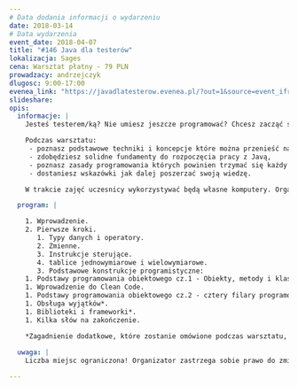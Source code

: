 ```yaml
---
# Data dodania informacji o wydarzeniu
date: 2018-03-14
# Data wydarzenia
event_date: 2018-04-07
title: "#146 Java dla testerów"
lokalizacja: Sages
cena: Warsztat płatny - 79 PLN
prowadzacy: andrzejczyk
dlugosc: 9:00-17:00
evenea_link: "https://javadlatesterow.evenea.pl/?out=1&source=event_iframe"
slideshare:
opis:
  informacje: |
    Jesteś testerem/ką? Nie umiesz jeszcze programować? Chcesz zacząć stawiać pierwsze kroki w automatyzacji testów, ale nie wiesz od czego zacząć? Skorzystaj z warsztatu "Java dla testerów".

    Podczas warsztatu:
     - poznasz podstawowe techniki i koncepcje które można przenieść na inne języki,
     - zdobędziesz solidne fundamenty do rozpoczęcia pracy z Javą,
     - poznasz zasady programowania których powinien trzymać się każdy szanujący się (test) deweloper ;),
     - dostaniesz wskazówki jak dalej poszerzać swoją wiedzę.

    W trakcie zajęć uczesnicy wykorzystywać będą własne komputery. Organizator zapewnia serwis kawowy oraz pizzę w porze obiadowej. 

  program: |

    1. Wprowadzenie. 
    2. Pierwsze kroki.
       1. Typy danych i operatory.
       2. Zmienne.
       3. Instrukcje sterujące.
       4. tablice jednowymiarowe i wielowymiarowe.
       3. Podstawowe konstrukcje programistyczne:
    1. Podstawy programowania obiektowego cz.1 - Obiekty, metody i klasy.
    1. Wprowadzenie do Clean Code.
    1. Podstawy programowania obiektowego cz.2 - cztery filary programowania obiektowego*.
    1. Obsługa wyjątków*.
    1. Biblioteki i frameworki*.
    1. Kilka słów na zakończenie.

    *Zagadnienie dodatkowe, które zostanie omówione podczas warsztatu, pod warunkiem, że wystarczy na nie czasu.   
  
  uwaga: |
    Liczba miejsc ograniczona! Organizator zastrzega sobie prawo do zmiany lokalizacji wydarzenia oraz jego odwołania w przypadku niezgłoszenia się minimalnej liczby uczestników.

---
```

